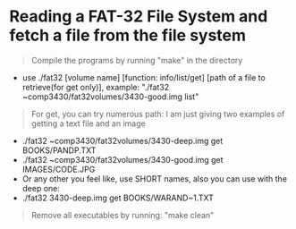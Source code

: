 # Reading a FAT-32 File System and fetch a file from the file system

> Compile the programs by running "make" in the directory

 - use ./fat32 [volume name] [function: info/list/get] [path of a file to retrieve(for get only)], 
 example: "./fat32 ~comp3430/fat32volumes/3430-good.img list"

> For get, you can try numerous path: I am just giving two examples of getting a text file and an image
 -  ./fat32 ~comp3430/fat32volumes/3430-deep.img get BOOKS/PANDP.TXT
 -  ./fat32 ~comp3430/fat32volumes/3430-good.img get IMAGES/CODE.JPG
 - Or any other you feel like, use SHORT names, also you can use with the deep one:
 - ./fat32 3430-deep.img get BOOKS/WARAND~1.TXT 

> Remove all executables by running: "make clean" 
